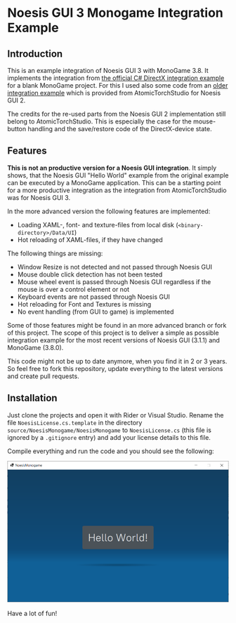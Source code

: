 # Noesis GUI 3 Monogame Integration Example

## Introduction

This is an example integration of Noesis GUI 3 with MonoGame 3.8. It implements 
the integration from 
[the official C# DirectX integration example](https://github.com/Noesis/Tutorials/tree/master/Samples/IntegrationSharpDX)
for a blank MonoGame project. For this I used also some code from an 
[older integration example](https://github.com/AtomicTorchStudio/NoesisGUI.MonoGameWrapper)
which is provided from AtomicTorchStudio for Noesis GUI 2.

The credits for the re-used parts from the Noesis GUI 2 implementation still belong to 
AtomicTorchStudio. This is especially the case for the mouse-button handling and the 
save/restore code of the DirectX-device state. 

## Features

**This is not an productive version for a Noesis GUI integration**. It simply shows, that 
the Noesis GUI "Hello World" example from the original example can be executed by a
MonoGame application. This can be a starting point for a more productive integration as
the integration from AtomicTorchStudio was for Noesis GUI 3. 

In the more advanced version the following features are implemented:
* Loading XAML-, font- and texture-files from local disk (`<binary-directory>/Data/UI`)
* Hot reloading of XAML-files, if they have changed

The following things are missing:

* Window Resize is not detected and not passed through Noesis GUI
* Mouse double click detection has not been tested
* Mouse wheel event is passed through Noesis GUI regardless if the mouse is over a control element or not
* Keyboard events are not passed through Noesis GUI
* Hot reloading for Font and Textures is missing
* No event handling (from GUI to game) is implemented

Some of those features might be found in an more advanced branch or fork of this project.
The scope of this project is to deliver a simple as possible integration example for the
most recent versions of Noesis GUI (3.1.1) and MonoGame (3.8.0).

This code might not be up to date anymore, when you find it in 2 or 3 years. So feel free 
to fork this repository, update everything to the latest versions and create pull requests.


## Installation

Just clone the projects and open it with Rider or Visual Studio. Rename the file 
`NoesisLicense.cs.template` in the directory `source/NoesisMonogame/NoesisMonogame` to
`NoesisLicense.cs` (this file is ignored by a `.gitignore` entry) and add your license
details to this file. 

Compile everything and run the code and you should see the following:

![example](example.png)

Have a lot of fun!




